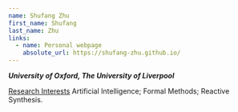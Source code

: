 ```yaml
---
name: Shufang Zhu
first_name: Shufang
last_name: Zhu
links:
  - name: Personal webpage
    absolute_url: https://shufang-zhu.github.io/
---
```

_**University of Oxford, The University of Liverpool**_

<ins>Research Interests</ins>
Artificial Intelligence; Formal Methods; Reactive Synthesis.
